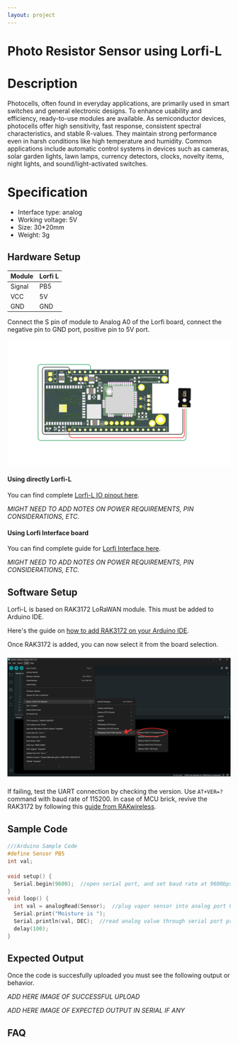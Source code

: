```yaml
---
layout: project
---
```


# Photo Resistor Sensor using Lorfi-L

# Description

Photocells, often found in everyday applications, are primarily used in smart switches and general electronic designs. To enhance usability and efficiency, ready-to-use modules are available. As semiconductor devices, photocells offer high sensitivity, fast response, consistent spectral characteristics, and stable R-values. They maintain strong performance even in harsh conditions like high temperature and humidity. Common applications include automatic control systems in devices such as cameras, solar garden lights, lawn lamps, currency detectors, clocks, novelty items, night lights, and sound/light-activated switches.

# Specification

- Interface type: analog
- Working voltage: 5V
- Size: 30*20mm
- Weight: 3g

## Hardware Setup

|     Module    |   Lorfi L   |
|---------------|-------------|
| Signal        | PB5         |
| VCC           | 5V          |
| GND           | GND         |

Connect the S pin of module to Analog A0 of the Lorfi board, connect the negative pin to GND port, positive pin to 5V port.

![Photo Resistor Sensor](\assets\Images\LORFI_Components\Lorfi-L_Sensors\17.png)

#### Using directly Lorfi-L

You can find complete <a href="/docs/Hardware_Guide.html">Lorfi-L IO pinout here</a>.

*MIGHT NEED TO ADD NOTES ON POWER REQUIREMENTS, PIN CONSIDERATIONS, ETC.*

#### Using Lorfi Interface board

You can find complete guide for <a href="/docs/Hardware_Guide.html">Lorfi Interface here</a>.

*MIGHT NEED TO ADD NOTES ON POWER REQUIREMENTS, PIN CONSIDERATIONS, ETC.*

## Software Setup

Lorfi-L is based on RAK3172 LoRaWAN module. This must be added to Arduino IDE.

Here's the guide on <a href="/docs/Software_Guide.html">how to add RAK3172 on your Arduino IDE</a>.

Once RAK3172 is added, you can now select it from the board selection.

![Software Guide 4](\assets\Images\LORFI_Components\Software-Guide_Images\Software_Guide4.png)

If failing, test the UART connection by checking the version. Use `AT+VER=?` command with baud rate of 115200. In case of MCU brick, revive the RAK3172 by following this [guide from RAKwireless](https://learn.rakwireless.com/hc/en-us/articles/26687606549911-How-To-Guide-STM32CubeProgrammer-for-RAK-Modules).

## **Sample Code**
```c
///Arduino Sample Code
#define Sensor PB5
int val;

void setup() {
  Serial.begin(9600);  //open serial port, and set baud rate at 9600bps
}
void loop() {
  int val = analogRead(Sensor);  //plug vapor sensor into analog port 0
  Serial.print("Moisture is ");
  Serial.println(val, DEC);  //read analog value through serial port printed
  delay(100);
}

```

## Expected Output

Once the code is succesfully uploaded you must see the following output or behavior.

*ADD HERE IMAGE OF SUCCESSFUL UPLOAD*

*ADD HERE IMAGE OF EXPECTED OUTPUT IN SERIAL IF ANY*

## FAQ
